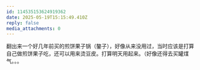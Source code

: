 ```yaml
---
id: 114535153624919362
date: 2025-05-19T15:15:49.410Z
reply: false
media_attachments: 0
---
```


翻出来一个好几年前买的煎饼果子锅（鏊子），好像从来没用过，当时应该是打算自己做煎饼果子吃，还可以用来烫豆皮。打算明天用起来。（好像还得去买罐煤气。。。

